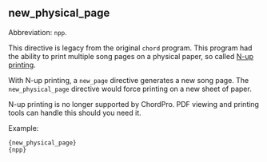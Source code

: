 ## new_physical_page

Abbreviation: `npp`.

This directive is legacy from the original `chord` program. This program had the ability to print multiple song pages on a physical paper, so called [N-up printing](https://en.wikipedia.org/wiki/N-up).

With N-up printing, a `new_page` directive generates a new song page. The `new_physical_page` directive would force printing on a new sheet of paper.

N-up printing is no longer supported by ChordPro. PDF viewing and printing tools can handle this should you need it.

Example:

    {new_physical_page}
    {npp}

